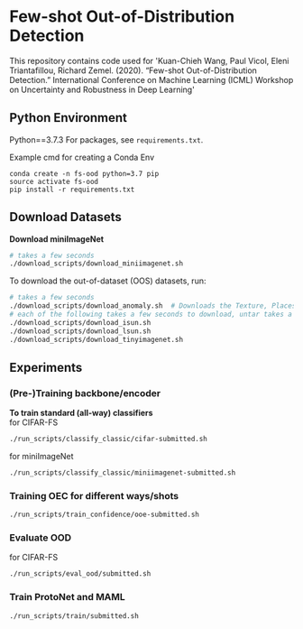 # Few-shot Out-of-Distribution Detection
This repository contains code used for 
'Kuan-Chieh Wang, Paul Vicol, Eleni Triantafillou, Richard Zemel. (2020). “Few-shot Out-of-Distribution Detection.” International Conference on Machine Learning (ICML) Workshop  on  Uncertainty and Robustness in Deep Learning'


## Python Environment

Python==3.7.3
For packages, see `requirements.txt`.

Example cmd for creating a Conda Env
```
conda create -n fs-ood python=3.7 pip
source activate fs-ood
pip install -r requirements.txt
```


## Download Datasets

**Download miniImageNet**
```bash
# takes a few seconds
./download_scripts/download_miniimagenet.sh
```


To download the out-of-dataset (OOS) datasets, run:
```bash
# takes a few seconds
./download_scripts/download_anomaly.sh  # Downloads the Texture, Places, and notMNIST datasets
# each of the following takes a few seconds to download, untar takes a few minutes
./download_scripts/download_isun.sh
./download_scripts/download_lsun.sh
./download_scripts/download_tinyimagenet.sh
```


## Experiments

### (Pre-)Training backbone/encoder

**To train standard (all-way) classifiers**  
for CIFAR-FS
```bash
./run_scripts/classify_classic/cifar-submitted.sh
```
for miniImageNet
```bash
./run_scripts/classify_classic/miniimagenet-submitted.sh
```

### Training OEC for different ways/shots  
```bash
./run_scripts/train_confidence/ooe-submitted.sh
```


### Evaluate OOD   
for CIFAR-FS
```bash
./run_scripts/eval_ood/submitted.sh
```


### Train ProtoNet and MAML 
```bash
./run_scripts/train/submitted.sh
```


